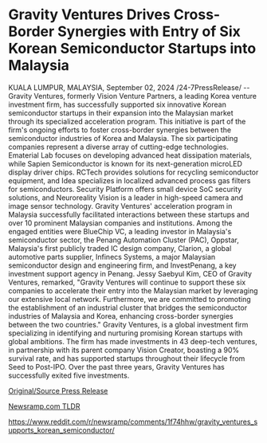 # Gravity Ventures Drives Cross-Border Synergies with Entry of Six Korean Semiconductor Startups into Malaysia

KUALA LUMPUR, MALAYSIA, September 02, 2024 /24-7PressRelease/ -- Gravity Ventures, formerly Vision Venture Partners, a leading Korea venture investment firm, has successfully supported six innovative Korean semiconductor startups in their expansion into the Malaysian market through its specialized acceleration program. This initiative is part of the firm's ongoing efforts to foster cross-border synergies between the semiconductor industries of Korea and Malaysia.  The six participating companies represent a diverse array of cutting-edge technologies. Ematerial Lab focuses on developing advanced heat dissipation materials, while Sapien Semiconductor is known for its next-generation microLED display driver chips. RCTech provides solutions for recycling semiconductor equipment, and Idea specializes in localized advanced process gas filters for semiconductors. Security Platform offers small device SoC security solutions, and Neuroreality Vision is a leader in high-speed camera and image sensor technology.  Gravity Ventures' acceleration program in Malaysia successfully facilitated interactions between these startups and over 10 prominent Malaysian companies and institutions. Among the engaged entities were BlueChip VC, a leading investor in Malaysia's semiconductor sector, the Penang Automation Cluster (PAC), Oppstar, Malaysia's first publicly traded IC design company, Clarion, a global automotive parts supplier, Infinecs Systems, a major Malaysian semiconductor design and engineering firm, and InvestPenang, a key investment support agency in Penang.  Jessy Saebyul Kim, CEO of Gravity Ventures, remarked, "Gravity Ventures will continue to support these six companies to accelerate their entry into the Malaysian market by leveraging our extensive local network. Furthermore, we are committed to promoting the establishment of an industrial cluster that bridges the semiconductor industries of Malaysia and Korea, enhancing cross-border synergies between the two countries."  Gravity Ventures, is a global investment firm specializing in identifying and nurturing promising Korean startups with global ambitions. The firm has made investments in 43 deep-tech ventures, in partnership with its parent company Vision Creator, boasting a 90% survival rate, and has supported startups throughout their lifecycle from Seed to Post-IPO. Over the past three years, Gravity Ventures has successfully exited five investments. 

[Original/Source Press Release](https://www.24-7pressrelease.com/press-release/513956/gravity-ventures-drives-cross-border-synergies-with-entry-of-six-korean-semiconductor-startups-into-malaysia)
                    

[Newsramp.com TLDR](None) 

https://www.reddit.com/r/newsramp/comments/1f74hhw/gravity_ventures_supports_korean_semiconductor/